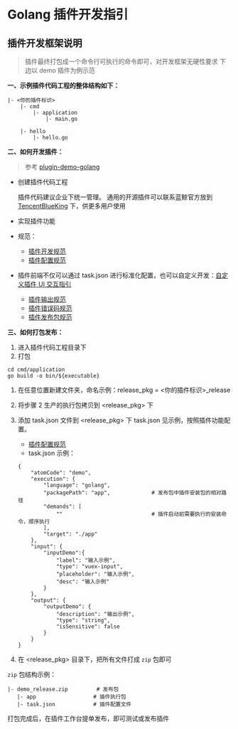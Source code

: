 # Golang 插件开发指引

## 插件开发框架说明

> 插件最终打包成一个命令行可执行的命令即可，对开发框架无硬性要求 下边以 demo 插件为例示范

**一、示例插件代码工程的整体结构如下：**

```text
|- <你的插件标识>
    |- cmd
        |- application
            |- main.go

    |- hello
        |- hello.go
```

**二、如何开发插件：**

> 参考 [plugin-demo-golang](https://github.com/ci-plugins/plugin-demo-golang)

* 创建插件代码工程

  插件代码建议企业下统一管理。
  通用的开源插件可以联系蓝鲸官方放到 [TencentBlueKing](https://github.com/TencentBlueKing) 下，供更多用户使用

* 实现插件功能
* 规范：
  * [插件开发规范](../plugin-specification.md)
  * [插件配置规范](../plugin-config.md)
* 插件前端不仅可以通过 task.json 进行标准化配置，也可以自定义开发：[自定义插件 UI 交互指引](../plugin-custom-ui.md)
  * [插件输出规范](../plugin-output.md)
  * [插件错误码规范](../plugin-error-code.md)
  * [插件发布包规范](../release.md)

**三、如何打包发布：**

1. 进入插件代码工程目录下
2. 打包

```text
cd cmd/application
go build -o bin/${executable}
```

1. 在任意位置新建文件夹，命名示例：release\_pkg = <你的插件标识>\_release
2. 将步骤 2 生产的执行包拷贝到 <release\_pkg> 下
3. 添加 task.json 文件到 <release\_pkg> 下 task.json 见示例，按照插件功能配置。

   * [插件配置规范](../plugin-config.md)
   * task.json 示例：

   ```text
   {
       "atomCode": "demo",
       "execution": {
           "language": "golang",
           "packagePath": "app",             # 发布包中插件安装包的相对路径
           "demands": [
               ""                            # 插件启动前需要执行的安装命令，顺序执行
           ],
           "target": "./app"
       },
       "input": {
           "inputDemo":{
               "label": "输入示例",  
               "type": "vuex-input",
               "placeholder": "输入示例",
               "desc": "输入示例"
           }
       },
       "output": {
           "outputDemo": {
               "description": "输出示例",
               "type": "string",
               "isSensitive": false
           }
       }
   }
   ```

4. 在 <release\_pkg> 目录下，把所有文件打成 `zip` 包即可

`zip` 包结构示例：

```text
|- demo_release.zip         # 发布包
   |- app                  # 插件执行包
   |- task.json            # 插件配置文件
```

打包完成后，在插件工作台提单发布，即可测试或发布插件

